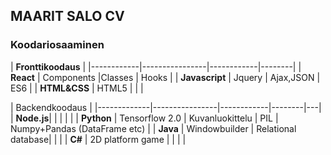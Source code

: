 ## MAARIT SALO CV


### Koodariosaaminen


|  **Fronttikoodaus**                               | 
|------------|----------------|------------|--------|
|  **React**     | Components     |Classes     | Hooks  |
| **Javascript** | Jquery         | Ajax,JSON  | ES6    |
| **HTML&CSS**  | HTML5          |            |        |   





|  Backendkoodaus                                        | 
|-------------|----------------|------------|--------|---|
|  **Node.js**|                |            |        | |
| **Python**  | Tensorflow 2.0 | Kuvanluokittelu | PIL | Numpy+Pandas (DataFrame etc) |
| **Java**    | Windowbuilder | Relational database|        |   |
| **C#**      | 2D platform game  |                |   | |

